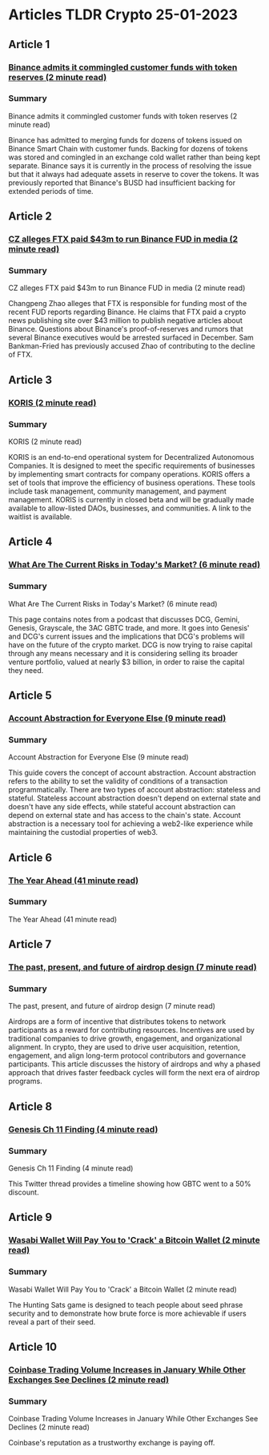 # Articles TLDR Crypto 25-01-2023

## Article 1
### [Binance admits it commingled customer funds with token reserves (2 minute read)](https://tldr.tech)
### Summary 
 Binance admits it commingled customer funds with token reserves (2 minute read)

Binance has admitted to merging funds for dozens of tokens issued on Binance Smart Chain with customer funds. Backing for dozens of tokens was stored and comingled in an exchange cold wallet rather than being kept separate. Binance says it is currently in the process of resolving the issue but that it always had adequate assets in reserve to cover the tokens. It was previously reported that Binance's BUSD had insufficient backing for extended periods of time.

## Article 2
### [CZ alleges FTX paid $43m to run Binance FUD in media (2 minute read)](https://tldr.tech)
### Summary 
 CZ alleges FTX paid $43m to run Binance FUD in media (2 minute read)

Changpeng Zhao alleges that FTX is responsible for funding most of the recent FUD reports regarding Binance. He claims that FTX paid a crypto news publishing site over $43 million to publish negative articles about Binance. Questions about Binance's proof-of-reserves and rumors that several Binance executives would be arrested surfaced in December. Sam Bankman-Fried has previously accused Zhao of contributing to the decline of FTX.

## Article 3
### [KORIS (2 minute read)](https://tldr.tech)
### Summary 
 KORIS (2 minute read)

KORIS is an end-to-end operational system for Decentralized Autonomous Companies. It is designed to meet the specific requirements of businesses by implementing smart contracts for company operations. KORIS offers a set of tools that improve the efficiency of business operations. These tools include task management, community management, and payment management. KORIS is currently in closed beta and will be gradually made available to allow-listed DAOs, businesses, and communities. A link to the waitlist is available.

## Article 4
### [What Are The Current Risks in Today's Market? (6 minute read)](https://tldr.tech)
### Summary 
 What Are The Current Risks in Today's Market? (6 minute read)

This page contains notes from a podcast that discusses DCG, Gemini, Genesis, Grayscale, the 3AC GBTC trade, and more. It goes into Genesis' and DCG's current issues and the implications that DCG's problems will have on the future of the crypto market. DCG is now trying to raise capital through any means necessary and it is considering selling its broader venture portfolio, valued at nearly $3 billion, in order to raise the capital they need.

## Article 5
### [Account Abstraction for Everyone Else (9 minute read)](https://tldr.tech)
### Summary 
 Account Abstraction for Everyone Else (9 minute read)

This guide covers the concept of account abstraction. Account abstraction refers to the ability to set the validity of conditions of a transaction programmatically. There are two types of account abstraction: stateless and stateful. Stateless account abstraction doesn't depend on external state and doesn't have any side effects, while stateful account abstraction can depend on external state and has access to the chain's state. Account abstraction is a necessary tool for achieving a web2-like experience while maintaining the custodial properties of web3.

## Article 6
### [The Year Ahead (41 minute read)](https://tldr.tech)
### Summary 
 The Year Ahead (41 minute read)

## Article 7
### [The past, present, and future of airdrop design (7 minute read)](https://tldr.tech)
### Summary 
 The past, present, and future of airdrop design (7 minute read)

Airdrops are a form of incentive that distributes tokens to network participants as a reward for contributing resources. Incentives are used by traditional companies to drive growth, engagement, and organizational alignment. In crypto, they are used to drive user acquisition, retention, engagement, and align long-term protocol contributors and governance participants. This article discusses the history of airdrops and why a phased approach that drives faster feedback cycles will form the next era of airdrop programs.

## Article 8
### [Genesis Ch 11 Finding (4 minute read)](https://tldr.tech)
### Summary 
 Genesis Ch 11 Finding (4 minute read)

This Twitter thread provides a timeline showing how GBTC went to a 50% discount.

## Article 9
### [Wasabi Wallet Will Pay You to 'Crack' a Bitcoin Wallet (2 minute read)](https://tldr.tech)
### Summary 
 Wasabi Wallet Will Pay You to 'Crack' a Bitcoin Wallet (2 minute read)

The Hunting Sats game is designed to teach people about seed phrase security and to demonstrate how brute force is more achievable if users reveal a part of their seed.

## Article 10
### [Coinbase Trading Volume Increases in January While Other Exchanges See Declines (2 minute read)](https://tldr.tech)
### Summary 
 Coinbase Trading Volume Increases in January While Other Exchanges See Declines (2 minute read)

Coinbase's reputation as a trustworthy exchange is paying off.

